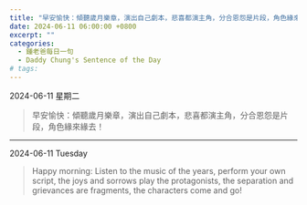 ```yaml
---
title: "早安愉快：傾聽歲月樂章，演出自己劇本，悲喜都演主角，分合恩怨是片段，角色緣來緣去！ <br> "
date: 2024-06-11 06:00:00 +0800
excerpt: ""
categories:
  - 鍾老爸每日一句
  - Daddy Chung's Sentence of the Day
# tags:
---
```


2024-06-11 星期二

> 早安愉快：傾聽歲月樂章，演出自己劇本，悲喜都演主角，分合恩怨是片段，角色緣來緣去！

---

2024-06-11 Tuesday

> Happy morning: Listen to the music of the years, perform your own script, the joys and sorrows play the protagonists, the separation and grievances are fragments, the characters come and go!
